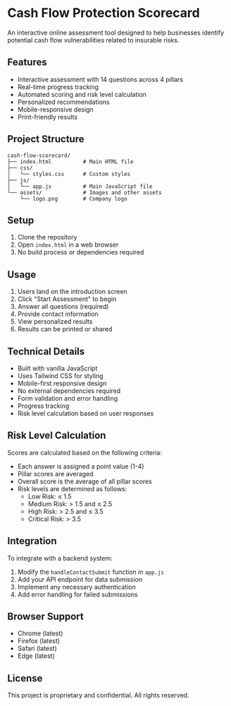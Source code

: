 # Cash Flow Protection Scorecard

An interactive online assessment tool designed to help businesses identify potential cash flow vulnerabilities related to insurable risks.

## Features

- Interactive assessment with 14 questions across 4 pillars
- Real-time progress tracking
- Automated scoring and risk level calculation
- Personalized recommendations
- Mobile-responsive design
- Print-friendly results

## Project Structure

```
cash-flow-scorecard/
├── index.html          # Main HTML file
├── css/
│   └── styles.css      # Custom styles
├── js/
│   └── app.js          # Main JavaScript file
└── assets/             # Images and other assets
    └── logo.png        # Company logo
```

## Setup

1. Clone the repository
2. Open `index.html` in a web browser
3. No build process or dependencies required

## Usage

1. Users land on the introduction screen
2. Click "Start Assessment" to begin
3. Answer all questions (required)
4. Provide contact information
5. View personalized results
6. Results can be printed or shared

## Technical Details

- Built with vanilla JavaScript
- Uses Tailwind CSS for styling
- Mobile-first responsive design
- No external dependencies required
- Form validation and error handling
- Progress tracking
- Risk level calculation based on user responses

## Risk Level Calculation

Scores are calculated based on the following criteria:

- Each answer is assigned a point value (1-4)
- Pillar scores are averaged
- Overall score is the average of all pillar scores
- Risk levels are determined as follows:
  - Low Risk: ≤ 1.5
  - Medium Risk: > 1.5 and ≤ 2.5
  - High Risk: > 2.5 and ≤ 3.5
  - Critical Risk: > 3.5

## Integration

To integrate with a backend system:

1. Modify the `handleContactSubmit` function in `app.js`
2. Add your API endpoint for data submission
3. Implement any necessary authentication
4. Add error handling for failed submissions

## Browser Support

- Chrome (latest)
- Firefox (latest)
- Safari (latest)
- Edge (latest)

## License

This project is proprietary and confidential. All rights reserved. 